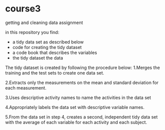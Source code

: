 # course3
getting and cleaning data assignment

in this repository you find:
- a tidy data set as described below
- code for creating the tidy dataset
- a code book that describes the variables
- the tidy dataset the data


The tidy dataset is created by following the procedure below:
1.Merges the training and the test sets to create one data set.

2.Extracts only the measurements on the mean and standard deviation for each measurement.

3.Uses descriptive activity names to name the activities in the data set

4.Appropriately labels the data set with descriptive variable names.

5.From the data set in step 4, creates a second, independent tidy data set with the average of each variable for each activity and each subject.
